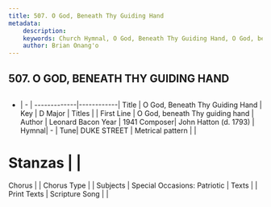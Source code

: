 ```yaml
---
title: 507. O God, Beneath Thy Guiding Hand
metadata:
    description: 
    keywords: Church Hymnal, O God, Beneath Thy Guiding Hand, O God, beneath Thy guiding hand, 
    author: Brian Onang'o
---
```



## 507. O GOD, BENEATH THY GUIDING HAND

```txt

```

- |   -  |
-------------|------------|
Title | O God, Beneath Thy Guiding Hand |
Key | D Major |
Titles |  |
First Line | O God, beneath Thy guiding hand |
Author | Leonard Bacon
Year | 1941
Composer| John Hatton (d. 1793) |
Hymnal|  - |
Tune| DUKE STREET |
Metrical pattern | |
# Stanzas |  |
Chorus |  |
Chorus Type |  |
Subjects | Special Occasions: Patriotic |
Texts |  |
Print Texts | 
Scripture Song |  |
  
